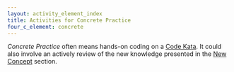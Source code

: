 ```yaml
---
layout: activity_element_index
title: Activities for Concrete Practice
four_c_element: concrete 
---
```


_Concrete Practice_ often means hands-on coding on a [Code Kata](../kata_descriptions/index.html). It could also involve an actively review of the new knowledge presented in the [New Concept](concept.html) section. 

